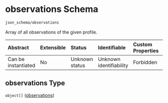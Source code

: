 # observations Schema

```txt
json_schema/observations
```

Array of all observations of the given profile.

| Abstract            | Extensible | Status         | Identifiable            | Custom Properties | Additional Properties | Access Restrictions | Defined In                                                                         |
| :------------------ | :--------- | :------------- | :---------------------- | :---------------- | :-------------------- | :------------------ | :--------------------------------------------------------------------------------- |
| Can be instantiated | No         | Unknown status | Unknown identifiability | Forbidden         | Allowed               | none                | [observations.schema.json](../out/observations.schema.json "open original schema") |

## observations Type

`object[]` ([observations](observations-observations.md))
